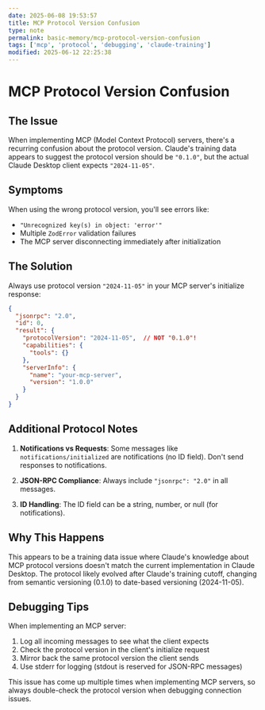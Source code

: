 ```yaml
---
date: 2025-06-08 19:53:57
title: MCP Protocol Version Confusion
type: note
permalink: basic-memory/mcp-protocol-version-confusion
tags: ['mcp', 'protocol', 'debugging', 'claude-training']
modified: 2025-06-12 22:25:38
---
```


# MCP Protocol Version Confusion

## The Issue

When implementing MCP (Model Context Protocol) servers, there's a recurring confusion about the protocol version. Claude's training data appears to suggest the protocol version should be `"0.1.0"`, but the actual Claude Desktop client expects `"2024-11-05"`.

## Symptoms

When using the wrong protocol version, you'll see errors like:
- `"Unrecognized key(s) in object: 'error'"` 
- Multiple `ZodError` validation failures
- The MCP server disconnecting immediately after initialization

## The Solution

Always use protocol version `"2024-11-05"` in your MCP server's initialize response:

```json
{
  "jsonrpc": "2.0",
  "id": 0,
  "result": {
    "protocolVersion": "2024-11-05",  // NOT "0.1.0"!
    "capabilities": {
      "tools": {}
    },
    "serverInfo": {
      "name": "your-mcp-server",
      "version": "1.0.0"
    }
  }
}
```

## Additional Protocol Notes

1. **Notifications vs Requests**: Some messages like `notifications/initialized` are notifications (no ID field). Don't send responses to notifications.

2. **JSON-RPC Compliance**: Always include `"jsonrpc": "2.0"` in all messages.

3. **ID Handling**: The ID field can be a string, number, or null (for notifications).

## Why This Happens

This appears to be a training data issue where Claude's knowledge about MCP protocol versions doesn't match the current implementation in Claude Desktop. The protocol likely evolved after Claude's training cutoff, changing from semantic versioning (0.1.0) to date-based versioning (2024-11-05).

## Debugging Tips

When implementing an MCP server:
1. Log all incoming messages to see what the client expects
2. Check the protocol version in the client's initialize request
3. Mirror back the same protocol version the client sends
4. Use stderr for logging (stdout is reserved for JSON-RPC messages)

This issue has come up multiple times when implementing MCP servers, so always double-check the protocol version when debugging connection issues.
